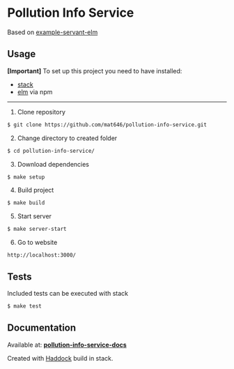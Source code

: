 # Pollution Info Service

Based on [example-servant-elm](https://github.com/haskell-servant/example-servant-elm)


## Usage

**[Important]** 
To set up this project you need to have installed:

* [stack](https://docs.haskellstack.org/en/stable/README/)
* [elm](https://www.npmjs.com/package/elm) via npm

---

1. Clone repository
```bash
$ git clone https://github.com/mat646/pollution-info-service.git
```

2. Change directory to created folder
```bash
$ cd pollution-info-service/
```

3. Download dependencies
```bash
$ make setup
```

4. Build project
```bash
$ make build
```

5. Start server
```bash
$ make server-start
```

6. Go to website
```
http://localhost:3000/
```
## Tests

Included tests can be executed with stack
```bash
$ make test
```

## Documentation

Available at: [**pollution-info-service-docs**](https://mat646.github.io/pollution-info-service-docs/)

Created with [Haddock](https://www.haskell.org/haddock/) build in stack.
